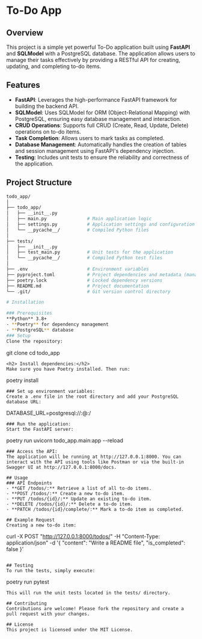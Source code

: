 # To-Do App

## Overview

This project is a simple yet powerful To-Do application built using **FastAPI** and **SQLModel** with a PostgreSQL database. The application allows users to manage their tasks effectively by providing a RESTful API for creating, updating, and completing to-do items.

## Features

- **FastAPI**: Leverages the high-performance FastAPI framework for building the backend API.
- **SQLModel**: Uses SQLModel for ORM (Object-Relational Mapping) with PostgreSQL, ensuring easy database management and interaction.
- **CRUD Operations**: Supports full CRUD (Create, Read, Update, Delete) operations on to-do items.
- **Task Completion**: Allows users to mark tasks as completed.
- **Database Management**: Automatically handles the creation of tables and session management using FastAPI's dependency injection.
- **Testing**: Includes unit tests to ensure the reliability and correctness of the application.

## Project Structure

```bash
todo_app/
│
├── todo_app/
│   ├── __init__.py
│   ├── main.py               # Main application logic
│   ├── settings.py           # Application settings and configuration
│   └── __pycache__/          # Compiled Python files
│
├── tests/
│   ├── __init__.py
│   ├── test_main.py          # Unit tests for the application
│   └── __pycache__/          # Compiled Python test files
│
├── .env                      # Environment variables
├── pyproject.toml            # Project dependencies and metadata (managed by Poetry)
├── poetry.lock               # Locked dependency versions
├── README.md                 # Project documentation
└── .git/                     # Git version control directory

# Installation

### Prerequisites
**Python** 3.8+
- **Poetry** for dependency management
- **PostgreSQL** database
### Setup
Clone the repository:
```
git clone <repository-url>
cd todo_app
```
<h2> Install dependencies:</h2> 
Make sure you have Poetry installed. Then run:
```
poetry install
```
### Set up environment variables:
Create a .env file in the root directory and add your PostgreSQL database URL:
```
DATABASE_URL=postgresql://<username>:<password>@<host>:<port>/<database>
```
### Run the application: 
Start the FastAPI server:
```
poetry run uvicorn todo_app.main:app --reload
```
### Access the API: 
The application will be running at http://127.0.0.1:8000. You can interact with the API using tools like Postman or via the built-in Swagger UI at http://127.0.0.1:8000/docs.

## Usage
### API Endpoints
- **GET /todos/:** Retrieve a list of all to-do items.
- **POST /todos/:** Create a new to-do item.
- **PUT /todos/{id}/:** Update an existing to-do item.
- **DELETE /todos/{id}/:** Delete a to-do item.
- **PATCH /todos/{id}/complete/:** Mark a to-do item as completed.

## Example Request
Creating a new to-do item:

```
curl -X POST "http://127.0.0.1:8000/todos/" -H "Content-Type: application/json" -d '{
  "content": "Write a README file",
  "is_completed": false
}'
```

## Testing
To run the tests, simply execute:

```
poetry run pytest
```
This will run the unit tests located in the tests/ directory.

## Contributing
Contributions are welcome! Please fork the repository and create a pull request with your changes.

## License
This project is licensed under the MIT License.
